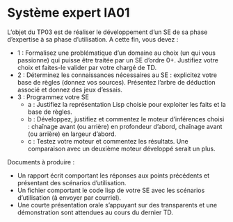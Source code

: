 # Système expert IA01

L’objet du TP03 est de réaliser le développement d’un SE de sa phase d’expertise à sa phase d’utilisation. A cette fin, vous devez :
  - 1 : Formalisez une problématique d’un domaine au choix (un qui vous passionne) qui puisse être traitée par un SE d’ordre 0+. Justifiez votre choix et faites-le valider par votre chargé de TD.
  - 2 : Déterminez les connaissances nécessaires au SE : explicitez votre base de règles (donnez vos sources). Présentez l’arbre de déduction associé et donnez des jeux d’essais.
  - 3 : Programmez votre SE
    - a : Justifiez la représentation Lisp choisie pour exploiter les faits et la base de règles.
    - b : Développez, justifiez et commentez le moteur d’inférences choisi : chaînage avant (ou arrière) en profondeur d’abord, chaînage avant (ou arrière) en largeur d’abord.
    - c : Testez votre moteur et commentez les résultats. Une comparaison avec un deuxième moteur développé serait un plus.
    
    
Documents à produire :
  - Un rapport écrit comportant les réponses aux points précédents et présentant des scénarios d’utilisation.
  - Un fichier comportant le code lisp de votre SE avec les scénarios d’utilisation (à envoyer par courriel).
  - Une courte présentation orale s’appuyant sur des transparents et une démonstration sont attendues au cours du dernier TD.
